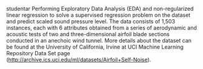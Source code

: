 studentar Performing Exploratory Data Analysis (EDA) and 
non-regularized linear regression to solve a supervised regression problem on the dataset and
predict scaled sound pressure level.
The data consists of 1,503 instances, each with 6 attributes obtained from a series of aerodynamic and 
acoustic tests of two and three-dimensional airfoil blade sections conducted in an anechoic wind tunnel.
More details about the dataset can be found at the University of California, Irvine at UCI Machine Learning Repository Data Set page
(http://archive.ics.uci.edu/ml/datasets/Airfoil+Self-Noise).
